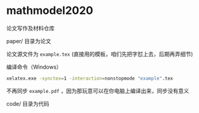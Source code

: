 # mathmodel2020

论文写作及材料仓库

paper/ 目录为论文

论文源文件为 `example.tex` (直接用的模板，咱们先把字怼上去，后期再弄细节)

编译命令（Windows）

```bash
xelatex.exe -synctex=1 -interaction=nonstopmode "example".tex
```

不再同步 ``example.pdf`` ，因为那玩意可以在你电脑上编译出来，同步没有意义

code/  目录为代码
